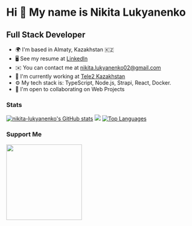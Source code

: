 # Hi 🤝 My name is Nikita Lukyanenko

Full Stack Developer
-----------------

*   🌍  I'm based in Almaty, Kazakhstan 🇰🇿
*   🖥️  See my resume at [LinkedIn](https://www.linkedin.com/in/nikita-lukyanenko/)
*   ✉️  You can contact me at [nikita.lukyanenko02@gmail.com](mailto:nikita.lukyanenko02@gmail.com)
*   🚀  I'm currently working at [Tele2 Kazakhstan](https://tele2.kz)
*   ⚙️  My tech stack is: TypeScript, Node.js, Strapi, React, Docker.
*   🤝  I'm open to collaborating on Web Projects
                    
### Stats
                  
                  
<p align="left">
<a href="http://www.github.com/nikita-lukyanenko"><img src="https://github-readme-stats.vercel.app/api?username=nikita-lukyanenko&show_icons=true&hide=&count_private=true&title_color=0891b2&text_color=ffffff&icon_color=0891b2&bg_color=1c1917&hide_border=true&show_icons=true" alt="nikita-lukyanenko's GitHub stats" /></a>
<a href="http://www.github.com/nikita-lukyanenko"><img src="https://github-readme-streak-stats.herokuapp.com/?user=nikita-lukyanenko&stroke=ffffff&background=1c1917&ring=0891b2&fire=0891b2&currStreakNum=ffffff&currStreakLabel=0891b2&sideNums=ffffff&sideLabels=ffffff&dates=ffffff&hide_border=true" /></a>
<a href="https://github.com/nikita-lukyanenko" align="left"><img src="https://github-readme-stats.vercel.app/api/top-langs/?username=nikita-lukyanenko&langs_count=10&title_color=0891b2&text_color=ffffff&icon_color=0891b2&bg_color=1c1917&hide_border=true&locale=en&custom_title=Top%20%Languages" alt="Top Languages" /></a>

### Support Me
<a href="https://www.buymeacoffee.com/nikitalukyanen"><img src="https://cdn.buymeacoffee.com/buttons/v2/default-yellow.png" width="200" /></a>
</p>
